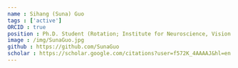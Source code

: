 ```yaml
---
name : Sihang (Suna) Guo
tags : ['active']
ORCID : true
position : Ph.D. Student (Rotation; Institute for Neuroscience, Vision Science, Machine Learning, Cognitive Neuroscience)
image : /img/SunaGuo.jpg
github : https://github.com/SunaGuo
scholar : https://scholar.google.com/citations?user=f572K_4AAAAJ&hl=en
---
```


